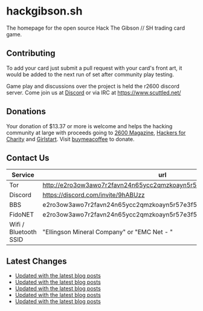 # hackgibson.sh
The homepage for the open source Hack The Gibson // SH trading card game.


## Contributing

To add your card just submit a pull request with your card's front art, it would be added to the next run of set after community play testing.

Game play and discussions over the project is held the r2600 discord server. Come join us at [Discord](https://discord.com/invite/9hABUzz) or via IRC at https://www.scuttled.net/


## Donations

Your donation of $13.37 or more is welcome and helps the hacking community at large with proceeds going to [2600 Magazine](https://2600.com/), [Hackers for Charity](https://hackersforcharity.org) and [Girlstart](https://girlstart.org).  Visit [buymeacoffee](https://www.buymeacoffee.com/hackgibson.sh) to donate.


## Contact Us

Service | url
-|-
Tor | http://e2ro3ow3awo7r2favn24n65ycc2qmzkoayn5r57e3f56nvjwdcgg32ad.onion
Discord | https://discord.com/invite/9hABUzz
BBS | e2ro3ow3awo7r2favn24n65ycc2qmzkoayn5r57e3f56nvjwdcgg32ad.onion:23
FidoNET | e2ro3ow3awo7r2favn24n65ycc2qmzkoayn5r57e3f56nvjwdcgg32ad.onion:24554
Wifi / Bluetooth SSID | "Ellingson Mineral Company" or "EMC Net - <fidonet address>"

## Latest Changes
<!-- BLOG-POST-LIST:START -->
- [Updated with the latest blog posts](https://github.com/DFW2600/hackgibson.sh/commit/1fcfd0f2ee1cf3c2d9d8cabefbc0a5cc871e8693)
- [Updated with the latest blog posts](https://github.com/DFW2600/hackgibson.sh/commit/44dd132bfb73015630348bd26d8b430b8798417e)
- [Updated with the latest blog posts](https://github.com/DFW2600/hackgibson.sh/commit/4d85b258eb92b6d6ac9a56ba0caca0d204296ba3)
- [Updated with the latest blog posts](https://github.com/DFW2600/hackgibson.sh/commit/fdd0a95ebc3929121b3d6b836fa4cafceccabab5)
- [Updated with the latest blog posts](https://github.com/DFW2600/hackgibson.sh/commit/792c058f63a09462586e7f815a6a9866e435702d)
<!-- BLOG-POST-LIST:END -->
